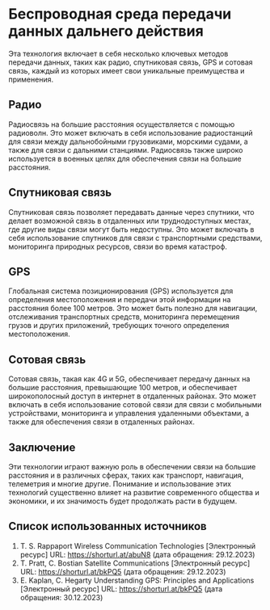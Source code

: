 ﻿# Беспроводная среда передачи данных дальнего действия

Эта технология включает в себя несколько ключевых методов передачи данных, 
таких как радио, спутниковая связь, GPS и сотовая связь, каждый из которых 
имеет свои уникальные преимущества и применения.

## Радио

Радиосвязь на большие расстояния осуществляется с помощью радиоволн. 
Это может включать в себя использование радиостанций для связи между 
дальнобойными грузовиками, морскими судами, 
а также для связи с дальними станциями. 
Радиосвязь также широко используется в военных целях 
для обеспечения связи на большие расстояния.

## Спутниковая связь

Спутниковая связь позволяет передавать данные через спутники, 
что делает возможной связь в отдаленных или труднодоступных местах, 
где другие виды связи могут быть недоступны. 
Это может включать в себя использование спутников 
для связи с транспортными средствами, 
мониторинга природных ресурсов, связи во время катастроф.

## GPS

Глобальная система позиционирования (GPS) используется для определения местоположения и передачи этой информации на расстояния более 100 метров. 
Это может быть полезно для навигации, отслеживания транспортных средств, 
мониторинга перемещения грузов и других приложений, 
требующих точного определения местоположения.

## Сотовая связь

Сотовая связь, такая как 4G и 5G, обеспечивает передачу данных на большие расстояния, превышающие 100 метров, и обеспечивает широкополосный доступ в интернет в отдаленных районах. 
Это может включать в себя использование сотовой связи для связи с мобильными устройствами, мониторинга и управления удаленными объектами, 
а также для обеспечения связи в отдаленных районах.

## Заключение

Эти технологии играют важную роль в обеспечении связи на большие расстояния 
и в различных сферах, таких как транспорт, навигация, телеметрия и многие другие. 
Понимание и использование этих технологий существенно влияет 
на развитие современного общества и экономики, 
и их значимость будет продолжать расти в будущем.

## Список использованных источников

 1. T. S. Rappaport Wireless Communication Technologies [Электронный ресурс] 
URL: https://shorturl.at/abuN8 (дата обращения: 29.12.2023) 
 2. T. Pratt, C. Bostian Satellite Communications [Электронный ресурс] 
URL: https://shorturl.at/bkPQ5 (дата обращения: 29.12.2023)
 3. E. Kaplan, C. Hegarty Understanding GPS: Principles and Applications [Электронный ресурс] URL: https://shorturl.at/bkPQ5 (дата обращения: 30.12.2023) 

